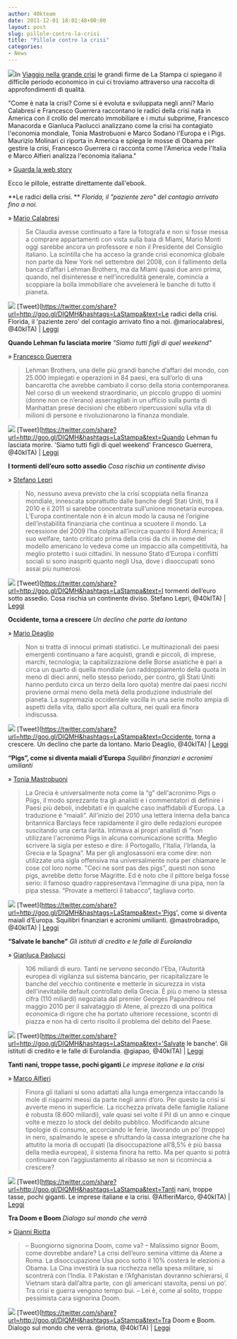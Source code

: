 ```yaml
---
author: 40kteam
date: 2011-12-01 18:01:48+00:00
layout: post
slug: pillole-contro-la-crisi
title: "Pillole contro la crisi"
categories:
- News
---
```


[![](http://quarantak.wpengine.com/wp-content/uploads/2011/11/97888658608231.jpg)](http://quarantak.wpengine.com/wp-content/uploads/2011/11/97888658608231.jpg)In [Viaggio nella grande crisi](http://40k.it/la-stampa-40k/) le grandi firme de La Stampa ci spiegano il difficile periodo economico in cui ci troviamo attraverso una raccolta di approfondimenti di qualità.

"Come è nata la crisi? Come si è evoluta e sviluppata negli anni? Mario Calabresi e Francesco Guerrera raccontano le radici della crisi nata in America con il crollo del mercato immobiliare e i mutui subprime, Francesco Manacorda e Gianluca Paolucci analizzano come la crisi ha contagiato l'economia mondiale, Tonia Mastrobuoni e Marco Sodano l'Europa e i Pigs. Maurizio Molinari ci riporta in America e spiega le mosse di Obama per gestire la crisi, Francesco Guerrera ci racconta come l'America vede l'Italia e Marco Alfieri analizza l'economia italiana."

» [Guarda la web story](http://www3.lastampa.it/focus/web-stories/web-stories-economia/)

Ecco le pillole, estratte direttamente dall'ebook.

**Le radici della crisi. **
_Florida, il "paziente zero" del contagio arrivato fino a noi._

» [Mario Calabresi](https://twitter.com/#!/mariocalabresi)


> Se Claudia avesse continuato a fare la fotografa e non si fosse messa a  comprare appartamenti con vista sulla baia di Miami, Mario Monti oggi  sarebbe ancora un professore e non il Presidente del Consiglio  italiano.
La scintilla che ha acceso la grande crisi economica globale non parte da New York nel settembre del 2008, con il fallimento della banca d’affari Lehman Brothers, ma da Miami quasi due anni prima, quando, nel disinteresse e nell’incredulità generale, comincia a scoppiare la bolla immobiliare che avvelenerà le banche di tutto il pianeta.


![](http://quarantak.wpengine.com/wp-content/uploads/2011/12/tweeps.jpeg) [Tweet](https://twitter.com/share?url=http://goo.gl/DIQMH&hashtags=LaStampa&text=Le radici della crisi. Florida, il 'paziente zero' del contagio arrivato fino a noi. @mariocalabresi, @40kITA) | [Leggi](http://www.bookrepublic.it/book/9788865860823-viaggio-nella-grande-crisi-da-lehman-brothers-al-governo-monti/)

**Quando Lehman fu lasciata morire**
_"Siamo tutti figli di quel weekend"_

» [Francesco Guerrera](http://topics.wsj.com/person/G/francesco-guerrera/6652)


> Lehman Brothers, una delle più grandi banche d’affari del mondo, con 25.000 impiegati e operazioni in 84 paesi, era sull’orlo di una bancarotta che avrebbe cambiato il corso della storia contemporanea.
Nel corso di un weekend straordinario, un piccolo gruppo di uomini (donne non ce n’erano) asserragliati in un ufficio sulla punta di Manhattan prese decisioni che ebbero ripercussioni sulla vita di milioni di persone e rivoluzionarono la finanza mondiale.


![](http://quarantak.wpengine.com/wp-content/uploads/2011/12/tweeps.jpeg) [Tweet](https://twitter.com/share?url=http://goo.gl/DIQMH&hashtags=LaStampa&text=Quando Lehman fu lasciata morire. 'Siamo tutti figli di quel weekend' Francesco Guerrera, @40kITA) | [Leggi](http://www.bookrepublic.it/book/9788865860823-viaggio-nella-grande-crisi-da-lehman-brothers-al-governo-monti/)

**I tormenti dell’euro sotto assedio**
_Cosa rischia un continente diviso_

» [Stefano Lepri](http://it.wikipedia.org/wiki/Stefano_Lepri)


> No, nessuno aveva previsto che la crisi scoppiata nella finanza mondiale, innescata soprattutto dalle banche degli Stati Uniti, tra il 2010 e il 2011 si sarebbe concentrata sull’unione monetaria europea. L’Europa continentale non è in alcun modo la causa né l’origine dell’instabilità finanziaria che continua a scuotere il mondo.
La recessione del 2009 l’ha colpita all’incirca quanto il Nord America; il suo welfare, tanto criticato prima della crisi da chi in nome del modello americano lo vedeva come un impaccio alla competitività, ha meglio protetto i suoi cittadini. In nessuno Stato d’Europa i conflitti sociali si sono inaspriti quanto negli Usa, dove i disoccupati sono assai più numerosi.


![](http://quarantak.wpengine.com/wp-content/uploads/2011/12/tweeps.jpeg) [Tweet](https://twitter.com/share?url=http://goo.gl/DIQMH&hashtags=LaStampa&text=I tormenti dell’euro sotto assedio. Cosa rischia un continente diviso. Stefano Lepri, @40kITA) | [Leggi](http://www.bookrepublic.it/book/9788865860823-viaggio-nella-grande-crisi-da-lehman-brothers-al-governo-monti/)

**Occidente, torna a crescere**
_Un declino che parte da lontano_

» [Mario Deaglio](http://it.wikipedia.org/wiki/Mario_Deaglio)


> Non si tratta di innocui primati statistici. Le multinazionali dei paesi emergenti continuano a fare acquisti, grandi e piccoli, di imprese, marchi, tecnologia; la capitalizzazione delle Borse asiatiche è pari a circa un quarto di quella mondiale (un raddoppiamento della quota in meno di dieci anni, nello stesso periodo, per contro, gli Stati Uniti hanno perduto circa un terzo della loro quota) mentre dai paesi ricchi proviene ormai meno della metà della produzione industriale del pianeta. La supremazia occidentale vacilla in una serie molto ampia di aspetti della vita, dallo sport alla cultura, nei quali era finora indiscussa.


![](http://quarantak.wpengine.com/wp-content/uploads/2011/12/tweeps.jpeg) [Tweet](https://twitter.com/share?url=http://goo.gl/DIQMH&hashtags=LaStampa&text=Occidente, torna a crescere. Un declino che parte da lontano. Mario Deaglio, @40kITA) | [Leggi](http://www.bookrepublic.it/book/9788865860823-viaggio-nella-grande-crisi-da-lehman-brothers-al-governo-monti/)

**<!-- more -->“Pigs”, come si diventa maiali d’Europa**
_Squilibri finanziari e acronimi umilianti_

» [Tonia Mastrobuoni](https://twitter.com/#!/mastrobradipo)


> La Grecia è universalmente nota come la “g” dell'acronimo Pigs o Piigs, il modo sprezzante tra gli analisti e i commentatori di definire i Paesi più deboli, indebitati e in qualche caso inaffidabili d'Europa. La traduzione è “maiali”. All'inizio del 2010 una lettera interna della banca britannica Barclays fece rapidamente il giro delle redazioni europee suscitando una certa ilarità. Intimava ai propri analisti di “non utilizzare l'acronimo Piigs in alcuna comunicazione scritta. Meglio scrivere la sigla per esteso e dire: il Portogallo, l'Italia, l'Irlanda, la Grecia e la Spagna”.
Ma per gli anglosassoni era come dire: non utilizzate una sigla offensiva ma universalmente nota per chiamare le cose col loro nome. "Ceci ne sont pas des pigs", questi non sono pigs, avrebbe detto forse Magritte. Ed è noto che il pittore belga fosse serio: il famoso quadro rappresentava l’immagine di una pipa, non la pipa stessa. “Provate a metterci il tabacco”, tagliava corto.


![](http://quarantak.wpengine.com/wp-content/uploads/2011/12/tweeps.jpeg) [Tweet](https://twitter.com/share?url=http://goo.gl/DIQMH&hashtags=LaStampa&text='Pigs', come si diventa maiali d’Europa. Squilibri finanziari e acronimi umilianti. @mastrobradipo, @40kITA) | [Leggi](http://www.bookrepublic.it/book/9788865860823-viaggio-nella-grande-crisi-da-lehman-brothers-al-governo-monti/)

**“Salvate le banche”**
_Gli istituti di credito e le falle di Eurolandia_

» [Gianluca Paolucci](https://twitter.com/#!/giapao)


> 106 miliardi di euro. Tanti ne servono secondo l'Eba, l'Autorità europea di vigilanza sul sistema bancario, per ricapitalizzare le banche del vecchio continente e metterle in sicurezza in vista dell'inevitabile default controllato della Grecia. È più o meno la stessa cifra (110 miliardi) negoziata dal premier Georges Papandreou nel maggio 2010 per il salvataggio di Atene, al prezzo di una politica economica di rigore che ha portato ulteriore recessione, scontri di piazza e non ha di certo risolto il problema del debito del Paese.


![](http://quarantak.wpengine.com/wp-content/uploads/2011/12/tweeps.jpeg) [Tweet](https://twitter.com/share?url=http://goo.gl/DIQMH&hashtags=LaStampa&text='Salvate le banche'. Gli istituti di credito e le falle di Eurolandia. @giapao, @40kITA) | [Leggi](http://www.bookrepublic.it/book/9788865860823-viaggio-nella-grande-crisi-da-lehman-brothers-al-governo-monti/)

**Tanti nani, troppe tasse, pochi giganti**
_Le imprese italiane e la crisi_

» [Marco Alfieri](http://www.twitter.rs/AlfieriMarco)


> Finora gli italiani si sono adattati alla lunga emergenza intaccando la mole di risparmi messi da parte negli anni d’oro. Per questo la crisi si avverte meno in superficie. La ricchezza privata delle famiglie italiane è robusta (8.600 miliardi), vale quasi sei volte il Pil di un anno e cinque volte e mezzo lo stock del debito pubblico. Modificando alcune tipologie di consumo, accorciando le ferie, lavorando un po’ (troppo) in nero, spalmando le spese e sfruttando la cassa integrazione che ha attutito la moria di occupati (la disoccupazione all’8,5% è più bassa della media europea), il sistema finora ha retto. Ma per quanto si potrà continuare con l’aggiustamento al ribasso se non si ricomincia a crescere?


![](http://quarantak.wpengine.com/wp-content/uploads/2011/12/tweeps.jpeg) [Tweet](https://twitter.com/share?url=http://goo.gl/DIQMH&hashtags=LaStampa&text=Tanti nani, troppe tasse, pochi giganti. Le imprese italiane e la crisi. @AlfieriMarco, @40kITA) | [Leggi](http://www.bookrepublic.it/book/9788865860823-viaggio-nella-grande-crisi-da-lehman-brothers-al-governo-monti/)

**Tra Doom e Boom**
_Dialogo sul mondo che verrà_

» [Gianni Riotta](https://twitter.com/#!/riotta)


> – Buongiorno signorina Doom, come va?
– Malissimo signor Boom, come dovrebbe andare? La crisi dell’euro semina vittime da Atene a Roma. La disoccupazione Usa poco sotto il 10% costerà le elezioni a Obama. La Cina investirà la sua ricchezza nella spesa militare, si scontrerà con l’India. Il Pakistan e l’Afghanistan dovranno schierarsi, il Vietnam starà dall’altra parte, con gli americani stavolta, pensi un po’. Tra crisi e guerra vengono tempo bui.
– Lei è, come al solito, troppo pessimista cara signorina Doom.


![](http://quarantak.wpengine.com/wp-content/uploads/2011/12/tweeps.jpeg) [Tweet](https://twitter.com/share?url=http://goo.gl/DIQMH&hashtags=LaStampa&text=Tra Doom e Boom. Dialogo sul mondo che verrà. @riotta, @40kITA) | [Leggi](http://www.bookrepublic.it/book/9788865860823-viaggio-nella-grande-crisi-da-lehman-brothers-al-governo-monti/)
